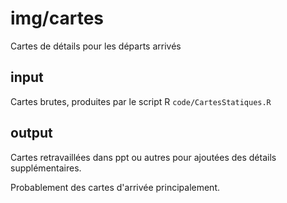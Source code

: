 # img/cartes

Cartes de détails pour les départs arrivés

## input

Cartes brutes, produites par le script R `code/CartesStatiques.R`


## output

Cartes retravaillées dans ppt ou autres pour ajoutées des détails supplémentaires. 

Probablement des cartes d'arrivée principalement. 
